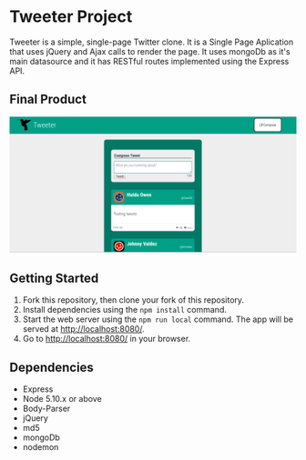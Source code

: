 # Tweeter Project

Tweeter is a simple, single-page Twitter clone. It is a Single Page Aplication that uses jQuery and Ajax calls to render the page.
It uses mongoDb as it's main datasource and it has RESTful routes implemented using the Express API.

## Final Product

!["screenshot description"](https://github.com/jpftolentino/tweetr/blob/master/docs/TweeterGit1.png?raw=true)

## Getting Started

1. Fork this repository, then clone your fork of this repository.
2. Install dependencies using the `npm install` command.
3. Start the web server using the `npm run local` command. The app will be served at <http://localhost:8080/>.
4. Go to <http://localhost:8080/> in your browser.

## Dependencies

- Express
- Node 5.10.x or above
- Body-Parser
- jQuery
- md5
- mongoDb
- nodemon